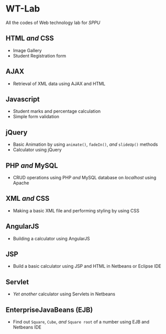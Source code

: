 # WT-Lab
All the codes of Web technology lab for _SPPU_

## HTML *and* CSS
* Image Gallery
* Student Registration form

## AJAX
* Retrieval of XML data using AJAX and HTML

## Javascript
* Student marks and percentage calculation
* Simple form validation

## jQuery
* Basic Animation by using `animate()`, `fadeIn()`, *and* `slideUp()` methods
* Calculator using jQuery

## PHP *and* MySQL
* CRUD operations using PHP *and* MySQL database on *localhost* using Apache

## XML *and* CSS
* Making a basic XML file and performing styling by using CSS

## AngularJS
* Building a calculator using AngularJS

## JSP
* Build a basic calculator using JSP and HTML in Netbeans or Eclipse IDE

## Servlet
* *Yet another* calculator using Servlets in Netbeans 

## EnterpriseJavaBeans (EJB)
* Find out `Square`, `Cube`, *and* `Square root` of a number using EJB and Netbeans IDE
